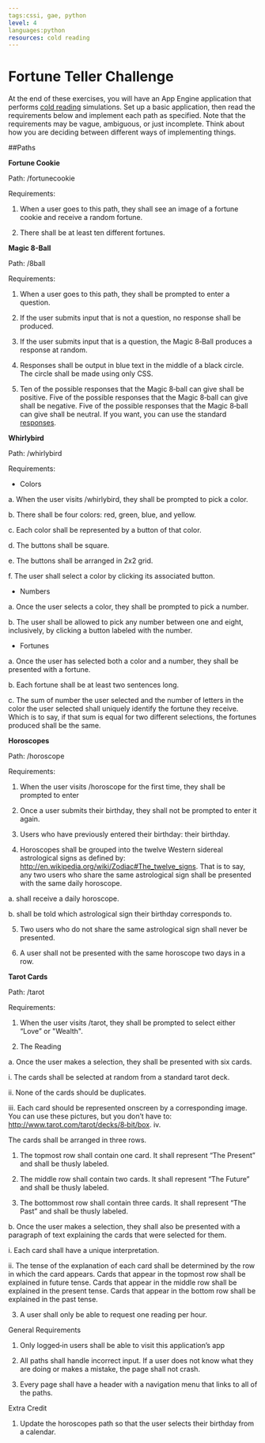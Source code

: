 ```yaml
---
tags:cssi, gae, python
level: 4
languages:python
resources: cold reading
---
```


# Fortune Teller Challenge

At the end of these exercises, you will have an App Engine application that performs [cold reading](https://en.wikipedia.org/wiki/Cold_reading) simulations. Set up a basic application, then read the requirements below and implement each path as specified. Note that the requirements may be vague, ambiguous, or just incomplete. Think about how you are deciding between different ways of implementing things.

##Paths

**Fortune Cookie**

Path: /fortunecookie

Requirements:

1. When a user goes to this path, they shall see an image of a fortune cookie and receive a random fortune.

2. There shall be at least ten different fortunes.


**Magic 8-Ball**

Path: /8ball

Requirements:

1. When a user goes to this path, they shall be prompted to enter a question.

2. If the user submits input that is not a question, no response shall be produced.

3. If the user submits input that is a question, the Magic 8‐Ball produces a response at random.

4. Responses shall be output in blue text in the middle of a black circle. The circle shall be made using only CSS.

5. Ten of the possible responses that the Magic 8‐ball can give shall be positive. Five of the possible responses that the Magic 8‐ball can give shall be negative. Five of the possible responses that the Magic 8‐ball can give shall be neutral. If you want, you can use the standard [responses](http://en.wikipedia.org/wiki/Magic_8_ball#Possible_answers).

**Whirlybird**

Path: /whirlybird

Requirements:

+ Colors

a. When the user visits /whirlybird, they shall be prompted to pick a color.

b. There shall be four colors: red, green, blue, and yellow.

c. Each color shall be represented by a button of that color.

d. The buttons shall be square.

e. The buttons shall be arranged in 2x2 grid.

f. The user shall select a color by clicking its associated button.

+ Numbers

a. Once the user selects a color, they shall be prompted to pick a number.

b. The user shall be allowed to pick any number between one and eight, inclusively, by clicking a button labeled with the number.

+ Fortunes

a. Once the user has selected both a color and a number, they shall be presented with a fortune.

b. Each fortune shall be at least two sentences long.

c. The sum of number the user selected and the number of letters in the color the user selected shall uniquely identify the fortune they receive. Which is to say, if that sum is equal for two different selections, the fortunes produced shall be the same.


**Horoscopes**

Path: /horoscope

Requirements:

1. When the user visits /horoscope for the first time, they shall be prompted to enter

2. Once a user submits their birthday, they shall not be prompted to enter it again.

3. Users who have previously entered their birthday:
their birthday.

4. Horoscopes shall be grouped into the twelve Western sidereal astrological signs as defined by: http://en.wikipedia.org/wiki/Zodiac#The_twelve_signs. That is to say, any two users who share the same astrological sign shall be presented with the same daily horoscope.

 a. shall receive a daily horoscope.

 b. shall be told which astrological sign their birthday corresponds to.

5. Two users who do not share the same astrological sign shall never be presented.

6. A user shall not be presented with the same horoscope two days in a row.

**Tarot Cards**

Path: /tarot

Requirements:

1. When the user visits /tarot, they shall be prompted to select either “Love” or "Wealth".

2. The Reading

a. Once the user makes a selection, they shall be presented with six cards.

i. The cards shall be selected at random from a standard tarot deck.

ii. None of the cards should be duplicates.

iii. Each card should be represented onscreen by a corresponding image. You can use these pictures, but you don’t have to: http://www.tarot.com/tarot/decks/8‐bit/box. iv.

The cards shall be arranged in three rows.

1. The topmost row shall contain one card. It shall represent “The Present” and shall be thusly labeled.

2. The middle row shall contain two cards. It shall represent “The Future” and shall be thusly labeled.

3. The bottommost row shall contain three cards. It shall
represent “The Past” and shall be thusly labeled.

b. Once the user makes a selection, they shall also be presented with a paragraph of text explaining the cards that were selected for them.

i. Each card shall have a unique interpretation.

ii. The tense of the explanation of each card shall be determined by the row in which the card appears. Cards that appear in the topmost row shall be explained in future tense. Cards that appear in the middle row shall be explained in the present tense. Cards that appear in the
bottom row shall be explained in the past tense.

3. A user shall only be able to request one reading per hour.

General Requirements

1. Only logged‐in users shall be able to visit this application’s app

2. All paths shall handle incorrect input. If a user does not know what they are doing or makes a mistake, the page shall not crash.

3. Every page shall have a header with a navigation menu that links to all of the paths.

Extra Credit

1. Update the horoscopes path so that the user selects their birthday from a calendar.
